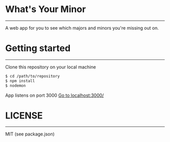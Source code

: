 # What's Your Minor
---
A web app for you to see which majors and minors you're missing out on.


# Getting started
---
Clone this repository on your local machine
 ``` sh 
 $ cd /path/to/repository
 $ npm install
 $ nodemon
 ```
 App listens on port 3000
 [Go to localhost:3000/](http://localhost:3000/)
 
 # LICENSE
 ---
 MIT (see package.json)